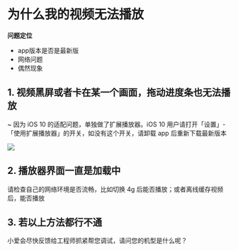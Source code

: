 # 为什么我的视频无法播放

**问题定位**

* app版本是否是最新版
* 网络问题 
* 偶然现象

## 1. 视频黑屏或者卡在某一个画面，拖动进度条也无法播放

~ 因为 iOS 10 的适配问题，单独做了扩展播放器。iOS 10 用户请打开「设置」-「使用扩展播放器」的开关，如没有这个开关，请卸载 app 后重新下载最新版本

![](.pic/AddedVideoPlayer.jpg)

## 2. 播放器界面一直是加载中

请检查自己的网络环境是否流畅，比如切换 4g 后能否播放；或者离线缓存视频后，能否播放

 
## 3. 若以上方法都行不通

小爱会尽快反馈给工程师抓紧帮您调试，请问您的机型是什么呢？



